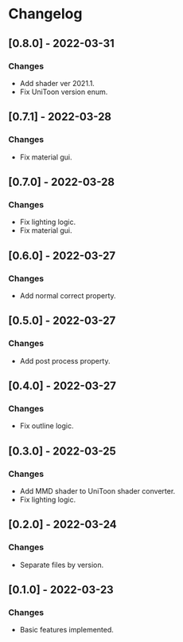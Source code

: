 # Changelog

## [0.8.0] - 2022-03-31
### Changes
- Add shader ver 2021.1.
- Fix UniToon version enum.

## [0.7.1] - 2022-03-28
### Changes
- Fix material gui.

## [0.7.0] - 2022-03-28
### Changes
- Fix lighting logic.
- Fix material gui.

## [0.6.0] - 2022-03-27
### Changes
- Add normal correct property.

## [0.5.0] - 2022-03-27
### Changes
- Add post process property.

## [0.4.0] - 2022-03-27
### Changes
- Fix outline logic.

## [0.3.0] - 2022-03-25
### Changes
- Add MMD shader to UniToon shader converter.
- Fix lighting logic.

## [0.2.0] - 2022-03-24
### Changes
- Separate files by version.

## [0.1.0] - 2022-03-23
### Changes
- Basic features implemented.